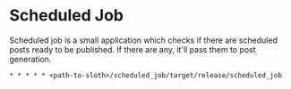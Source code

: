 # Scheduled Job

Scheduled job is a small application which checks if there are scheduled posts ready to be published. If there are any, it'll pass them to post generation.

```
* * * * * <path-to-sloth>/scheduled_job/target/release/scheduled_job
```